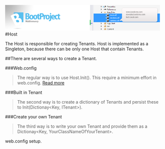 ![Logo](rec/multitenancy.png)
#Host

The Host is responsible for creating Tenants. Host is implemented as a Singleton, because there can be only one Host that contain Tenants.

##There are several ways to create a Tenant.

###Web.config
>The regular way is to use Host.Init(). This require a minimum effort in web.config. [Read more](webconfiguration)


###Built in Tenant
>The second way is to create a dictionary of Tenants and persist these to Init(Dictionay<Key, ITenant>).

###Create your own Tenant
>The third way is to write your own Tenant and provide them as a Dictionay<Key, YourClassNameOfYourTenant>.

web.config setup.


